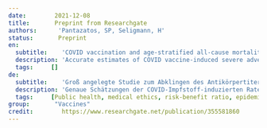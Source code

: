 ```yaml
---
date:        2021-12-08
title:       Preprint from Researchgate
authors:      'Pantazatos, SP, Seligmann, H'
status:       Preprint
en:
  subtitle:    'COVID vaccination and age-stratified all-cause mortality risk'
  description: 'Accurate estimates of COVID vaccine-induced severe adverse event and death rates are critical for risk-benefit ratio analyses of vaccination and boosters against SARS-CoV-2 coronavirus in different age groups. However, existing surveillance studies are not designed to reliably estimate life-threatening event or vaccine-induced fatality rates (VFR). Here, regional variation in vaccination rates was used to predict all-cause mortality and non-COVID deaths in subsequent time periods using two independent, publicly available datasets from the US and Europe (monthand week-level resolutions, respectively). Vaccination correlated negatively with mortality 6-20 weeks post-injection, while vaccination predicted all-cause mortality 0-5 weeks post-injection in almost all age groups and with an age-related temporal pattern consistent with the US vaccine rollout. Results from fitted regression slopes (p<0.05 FDR corrected) suggest a US national average VFR of 0.04% and higher VFR with age (VFR=0.004% in ages 0-17 increasing to 0.06% in ages >75 years), and 146K to 187K vaccine-associated US deaths between February and August, 2021. Notably, adult vaccination increased ulterior mortality of unvaccinated young (<18, US; <15, Europe). Comparing our estimate with the CDC-reported VFR (0.002%) suggests VAERS deaths are underreported by a factor of 20, consistent with known VAERS underascertainment bias. Comparing our age-stratified VFRs with published age-stratified coronavirus infection fatality rates (IFR) suggests the risks of COVID vaccines and boosters outweigh the benefits in children, young adults, and older adults with low occupational risk or previous coronavirus exposure. Our findings raise important questions about current COVID mass vaccination strategies and warrant further investigation and review.'
  tags:     []
de: 
  subtitle:    'Groß angelegte Studie zum Abklingen des Antikörpertiters nach BNT162b2 mRNA-Impfstoff oder SARS-CoV-2-Infektion'
  description: 'Genaue Schätzungen der COVID-Impfstoff-induzierten Raten schwerer unerwünschter Ereignisse und Todesfälle sind entscheidend für Risiko-Nutzen-Analysen von Impfungen und Auffrischungen gegen das SARS-CoV-2-Coronavirus in verschiedenen Altersgruppen. Die bestehenden Überwachungsstudien sind jedoch nicht darauf ausgelegt, die lebensbedrohliche Ereignisse oder impfbedingte Todesfälle (VFR) zu schätzen. Hier wurde die regionale Variation der Impfquoten zur Vorhersage der Gesamtmortalität und der nicht-COVID-bedingten Todesfälle in nachfolgenden Dabei wurden zwei unabhängige, öffentlich zugängliche Datensätze aus den USA und Europa verwendet (Auflösung auf Monats- bzw. Wochenebene). Die Impfung korrelierte negativ mit der Sterblichkeit 6-20 Wochen nach der Injektion, während die Impfung die Gesamtmortalität 0-5 Wochen nach der Injektion in fast allen Altersgruppen und mit einem altersabhängigen zeitlichen Muster, das mit der Einführung des Impfstoffs in den USA Einführung übereinstimmt. Die Ergebnisse der angepassten Regressionskurven (p<0,05 FDR-korrigiert) deuten auf eine nationale US durchschnittliche VFR von 0,04 % und eine höhere VFR mit zunehmendem Alter (VFR=0,004 % im Alter von 0-17 Jahren, ansteigend auf 0,06 % im Alter von >75 Jahren) und 146K bis 187K impfstoffbedingte Todesfälle in den USA zwischen Februar und August 2021. Bemerkenswert ist, dass die Impfung von Erwachsenen die Sterblichkeit von ungeimpften Jugendlichen (<18, USA; <15, Europa). Der Vergleich unserer Schätzung mit der von der CDC gemeldeten VFR (0,002 %) lässt vermuten Die VAERS-Todesfälle werden um den Faktor 20 zu niedrig angegeben, was mit der bekannten Untererfassung durch VAERS übereinstimmt. Der Vergleich unserer altersgeschichteten VFR mit veröffentlichten altersgeschichteten Coronavirus Coronavirus-Infektionssterblichkeitsraten (IFR) legt nahe, dass die Risiken von COVID-Impfstoffen und Auffrischungsimpfungen den den Nutzen bei Kindern, jungen Erwachsenen und älteren Erwachsenen mit geringem beruflichen Risiko oder Coronavirus-Exposition. Unsere Ergebnisse werfen wichtige Fragen zu den derzeitigen COVID-Massenimpfstrategien auf Impfstrategien auf und rechtfertigen eine weitere Untersuchung und Überprüfung.'
  tags:     [Public health, medical ethics, risk-benefit ratio, epidemiology, COVID-19, SARS- CoV- 2, vaccine adverse events]
group:       "Vaccines"
credit:        https://www.researchgate.net/publication/355581860
---
```

